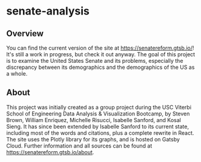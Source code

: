 # senate-analysis

## Overview

You can find the current version of the site at <https://senatereform.gtsb.io/>! It's still a work in progress, but check it out anyway. The goal of this project is to examine the United States Senate and its problems, especially the discrepancy between its demographics and the demographics of the US as a whole.

## About

This project was initially created as a group project during the USC Viterbi School of Engineering Data Analysis & Visualization Bootcamp, by Steven Brown, William Enriquez, Michelle Risucci, Isabelle Sanford, and Kosal Sieng. It has since been extended by Isabelle Sanford to its current state, including most of the words and citations, plus a complete rewrite in React. The site uses the Plotly library for its graphs, and is hosted on Gatsby Cloud. Further information and all sources can be found at <https://senatereform.gtsb.io/about>.
